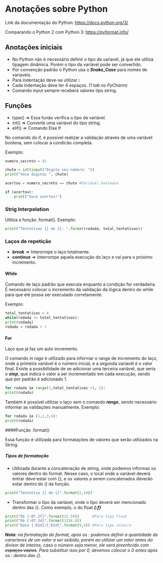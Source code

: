 # Anotações sobre Python 
 
 Link da documentação do Python: https://docs.python.org/3/ 
 
 Comparando o Python 2 com Python 3: https://pyformat.info/
 
## Anotações iniciais
 
 - No Python não é necessário definir o tipo da variavél, já que ele utiliza tipagem dinâmica. Porém o tipo da variável pode ser convertido. 
 - Por convenção padrão o Python usa o **_Snake_Case_** para nomes de variavéis.
 - Para indentação deve-se utilizar _**:**_
 - Cada indentação deve ter 4 espaços. _(1 tab no PyCharm)_
 - Comando input sempre receberá valores tipo string.
 
## Funções
 
 - type() => Essa funão verifica o tipo da variável.
 - int() => Converte uma variável do tipo string.
 - elif() => Comando Else If
 
No comando do if, é possível realizar a validação através de uma variável boolena, sem colocar a condicão completa.

Exemplo: 

```python
numero_secreto = 42

chute = int(input("Digite seu número: "))
print("Voce digitou ", chute)

acertou = numero_secreto == chute #Variável booleana

if (acertou):
    print("Voce acertou!")
```

### Strig Interpolation

Utiliza a função .format(). Exemplo:
```python
print("Tentativas {} de {}: ".format(rodada, total_tentativas))
```
### Laços de repetição

- **_break_** => Interormpe o laço totalmente.
- **_continue_** => Interrompe aquela execução do laço e vai para o próximo incremento.

#### While

Comando de laço padrão que executa enquanto a condição for verdadeira.
É necessário colocar o incremento da validação da lógica dentro do while para que ele possa ser executado corretamente.

Exemplo:

```python
total_tentativas = 4
while(rodada <= total_tentativas):
print(rodada)
rodada = rodada + 1
 ```
#### For

Laço que já faz um auto incremento.

O comando _in rage_ é utilizado para informar o range de incremento do laço, onde a primeira variável é o número inicial, e  a segunda variavél é o valor final. 
Existe a possibilidade de se adicionar uma terceira variável, que seria o **_step_**, que indica o valor a ser incrementado em cada execução, sendo que por padrão é adicionado 1.

```python
for rodada in range(1,total_tentativas +1, 2):
print(rodada)
 ```

Também é possível utilizar o laço sem o comando **_range_**, sendo necessário informar as validações manualmente.
Exemplo:

```python
for rodada in (1,2,3,4):
print(rodada)
```
####Função .format()

Essa função é utilizada para formatações de valores que serão utilizados na String. 

##### Tipos de formatação
- Utilizada durante a concatenação de string, onde podemos informas os valores dentro do format. Nesse caso, o local onde a variável deverá entrar deve estar com {}, e os valores a serem concatenados deverão estar dentro do () da função.

```Python
print("Tentativa {} de {}".format(3,10))
```

- Transformar o tipo da variável, onde o tipo deverá ser mencionado dentro das {}. Como exemplo, o do float **_{:f}_**

```python
print("R$ {:07.2f}".format(32.59))      #Para tipo float
print("R$ {:07.2d}".format(1234.8))  
print("Data {:02d}/{:02d}".format(9,4)) #Para tipo inteiro
```
_**Nota:** na formatação do format, após os : podemos definir a quantidade de caracteres de um valor a ser exibido, porém ao utilizar um valor antes do divisor de inteiros, caso o número seja menor, ele será preenhcido com ~~espaços vazios~~. Para substituir isso por 0, devemos colocar o 0 antes após os : dentro das {}._
